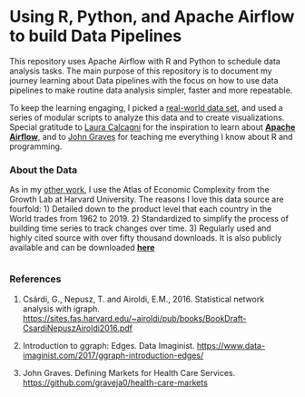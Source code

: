 # Using R, Python, and Apache Airflow to build Data Pipelines 

This repository uses Apache Airflow with R and Python to schedule data analysis tasks. The main purpose of this repository is to document my journey learning about Data pipelines with the focus on how to use data pipelines to make routine data analysis simpler, faster and more repeatable.

To keep the learning engaging, I picked a [real-world data set](https://doi.org/10.7910/DVN/H8SFD2), and used a series of modular scripts to analyze this data and to create visualizations. Special gratitude to [Laura Calcagni](https://lcalcagni.medium.com/running-r-scripts-in-airflow-using-airflow-bashoperators-6d827f5da5b1) for the inspiration to learn about [**Apache Airflow**](https://airflow.apache.org/), and to [John Graves](https://github.com/graveja0/health-care-markets) for teaching me everything I know about R and programming.

### About the Data

As in my [other work](https://github.com/LNshuti/LNSHUTI.github.io), I use the Atlas of Economic Complexity from the Growth Lab at Harvard University. The reasons I love this data source are fourfold: 1) Detailed down to the product level that each country in the World trades from 1962 to 2019. 2) Standardized to simplify the process of building time series to track changes over time. 3) Regularly used and highly cited source with over fifty thousand downloads. It is also publicly available and can be downloaded [**here**](https://dataverse.harvard.edu/dataset.xhtml?persistentId=doi:10.7910/DVN/H8SFD2)


```

```




### References
1. Csárdi, G., Nepusz, T. and Airoldi, E.M., 2016. Statistical network analysis with igraph.
         https://sites.fas.harvard.edu/~airoldi/pub/books/BookDraft-CsardiNepuszAiroldi2016.pdf
         
         
2. Introduction to ggraph: Edges. Data Imaginist. 
         https://www.data-imaginist.com/2017/ggraph-introduction-edges/
         
         
3. John Graves. Defining Markets for Health Care Services.
         https://github.com/graveja0/health-care-markets
